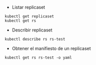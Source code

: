 - Listar replicaset

```shell
kubectl get replicaset
kubectl get rs
```

- Describir replicaset

```shell
kubectl describe rs rs-test
```

- Obtener el manifiesto de un replicaset

```shell
kubectl get rs rs-test -o yaml
```
